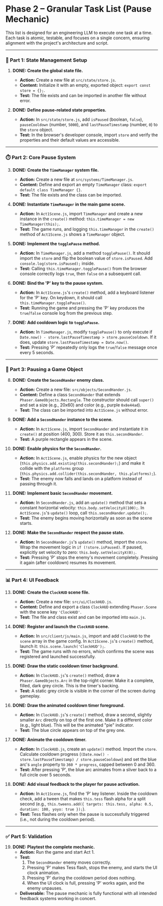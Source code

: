 # Phase 2 – Granular Task List (Pause Mechanic)

This list is designed for an engineering LLM to execute one task at a time. Each task is atomic, testable, and focuses on a single concern, ensuring alignment with the project's architecture and script.

---

### 🧠 Part 1: State Management Setup

1.  **DONE: Create the global state file.**
    -   **Action:** Create a new file at `src/state/store.js`.
    -   **Content:** Initialize it with an empty, exported object: `export const store = {};`.
    -   **Test:** The file exists and can be imported in another file without error.

2.  **DONE: Define pause-related state properties.**
    -   **Action:** In `src/state/store.js`, add `isPaused` (boolean, `false`), `pauseCooldown` (number, `5000`), and `lastPauseTimestamp` (number, `0`) to the `store` object.
    -   **Test:** In the browser's developer console, import `store` and verify the properties and their default values are accessible.

---

### ⏱️ Part 2: Core Pause System

3.  **DONE: Create the `TimeManager` system file.**
    -   **Action:** Create a new file at `src/systems/TimeManager.js`.
    -   **Content:** Define and export an empty `TimeManager` class: `export default class TimeManager {}`.
    -   **Test:** The file exists and the class can be imported.

4.  **DONE: Instantiate `TimeManager` in the main game scene.**
    -   **Action:** In `Act1Scene.js`, import `TimeManager` and create a new instance in the `create()` method: `this.timeManager = new TimeManager(this);`.
    -   **Test:** The game runs, and logging `this.timeManager` in the `create()` method of `Act1Scene.js` shows a `TimeManager` object.

5.  **DONE: Implement the `togglePause` method.**
    -   **Action:** In `TimeManager.js`, add a method `togglePause()`. It should import the `store` and flip the boolean value of `store.isPaused`. Add `console.log(store.isPaused);` inside.
    -   **Test:** Calling `this.timeManager.togglePause()` from the browser console correctly logs `true`, then `false` on a subsequent call.

6.  **DONE: Bind the 'P' key to the pause system.**
    -   **Action:** In `Act1Scene.js`'s `create()` method, add a keyboard listener for the 'P' key. On keydown, it should call `this.timeManager.togglePause()`.
    -   **Test:** Running the game and pressing the 'P' key produces the `true`/`false` console log from the previous step.

7.  **DONE: Add cooldown logic to `togglePause`.**
    -   **Action:** In `TimeManager.js`, modify `togglePause()` to only execute if `Date.now() - store.lastPauseTimestamp > store.pauseCooldown`. If it does, update `store.lastPauseTimestamp = Date.now()`.
    -   **Test:** Pressing 'P' repeatedly only logs the `true`/`false` message once every 5 seconds.

---

### 👾 Part 3: Pausing a Game Object

8.  **DONE: Create the `SecondHander` enemy class.**
    -   **Action:** Create a new file: `src/objects/SecondHander.js`.
    -   **Content:** Define a class `SecondHander` that extends `Phaser.GameObjects.Rectangle`. The constructor should call `super()` and set a size (e.g., 20x60) and color (e.g., purple `0x8e44ad`).
    -   **Test:** The class can be imported into `Act1Scene.js` without error.

9.  **DONE: Add a `SecondHander` instance to the scene.**
    -   **Action:** In `Act1Scene.js`, import `SecondHander` and instantiate it in `create()` at position (400, 300). Store it as `this.secondHander`.
    -   **Test:** A purple rectangle appears in the scene.

10. **DONE: Enable physics for the `SecondHander`.**
    -   **Action:** In `Act1Scene.js`, enable physics for the new object (`this.physics.add.existing(this.secondHander);`) and make it collide with the `platforms` group (`this.physics.add.collider(this.secondHander, this.platforms);`).
    -   **Test:** The enemy now falls and lands on a platform instead of passing through it.

11. **DONE: Implement basic `SecondHander` movement.**
    -   **Action:** In `SecondHander.js`, add an `update()` method that sets a constant horizontal velocity: `this.body.setVelocityX(100);`. In `Act1Scene.js`'s `update()` loop, call `this.secondHander.update();`.
    -   **Test:** The enemy begins moving horizontally as soon as the scene starts.

12. **DONE: Make the `SecondHander` respect the pause state.**
    -   **Action:** In `SecondHander.js`'s `update()` method, import the `store`. Wrap the movement logic in `if (!store.isPaused)`. If paused, explicitly set velocity to zero: `this.body.setVelocityX(0);`.
    -   **Test:** Pressing 'P' stops the enemy's movement completely. Pressing it again (after cooldown) resumes its movement.

---

### 📊 Part 4: UI Feedback

13. **DONE: Create the `ClockHUD` scene file.**
    -   **Action:** Create a new file: `src/ui/ClockHUD.js`.
    -   **Content:** Define and export a class `ClockHUD` extending `Phaser.Scene` with the scene key `'ClockHUD'`.
    -   **Test:** The file and class exist and can be imported into `main.js`.

14. **DONE: Register and launch the `ClockHUD` scene.**
    -   **Action:** In `src/client/js/main.js`, import and add `ClockHUD` to the `scene` array in the game config. In `Act1Scene.js`'s `create()` method, launch it: `this.scene.launch('ClockHUD');`.
    -   **Test:** The game runs with no errors, which confirms the scene was registered and launched successfully.

15. **DONE: Draw the static cooldown timer background.**
    -   **Action:** In `ClockHUD.js`'s `create()` method, draw a `Phaser.GameObjects.Arc` in the top-right corner. Make it a complete, filled, dark grey circle. This is the timer's backing.
    -   **Test:** A static grey circle is visible in the corner of the screen during gameplay.

16. **DONE: Draw the animated cooldown timer foreground.**
    -   **Action:** In `ClockHUD.js`'s `create()` method, draw a second, slightly smaller `Arc` directly on top of the first one. Make it a different color (e.g., light blue). This will be the animated "pie" indicator.
    -   **Test:** The blue circle appears on top of the grey one.

17. **DONE: Animate the cooldown timer.**
    -   **Action:** In `ClockHUD.js`, create an `update()` method. Import the `store`. Calculate cooldown progress (`(Date.now() - store.lastPauseTimestamp) / store.pauseCooldown`) and set the blue arc's `angle` property to `360 * progress`, capped between 0 and 360.
    -   **Test:** After pressing 'P', the blue arc animates from a sliver back to a full circle over 5 seconds.

18. **DONE: Add visual feedback to the player for pause activation.**
    -   **Action:** In `Act1Scene.js`, find the 'P' key listener. Inside the cooldown check, add a tween that makes `this.tess` flash alpha for a split second (e.g., `this.tweens.add({ targets: this.tess, alpha: 0.5, duration: 100, yoyo: true });`).
    -   **Test:** Tess flashes only when the pause is successfully triggered (i.e., not during the cooldown period).

---

### ✅ Part 5: Validation

19. **DONE: Playtest the complete mechanic.**
    -   **Action:** Run the game and start Act 1.
    -   **Test:**
        1. The `SecondHander` enemy moves correctly.
        2. Pressing 'P' makes Tess flash, stops the enemy, and starts the UI clock animation.
        3. Pressing 'P' during the cooldown period does nothing.
        4. When the UI clock is full, pressing 'P' works again, and the enemy unpauses.
    -   **Deliverable:** The pause mechanic is fully functional with all intended feedback systems working in concert.